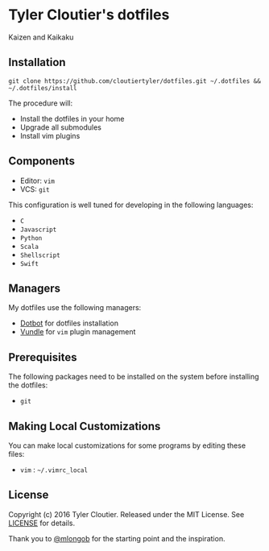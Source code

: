 # Tyler Cloutier's dotfiles
Kaizen and Kaikaku

## Installation
```
git clone https://github.com/cloutiertyler/dotfiles.git ~/.dotfiles && ~/.dotfiles/install
```
The procedure will:
* Install the dotfiles in your home
* Upgrade all submodules
* Install vim plugins

## Components
* Editor: `vim`
* VCS: `git`

This configuration is well tuned for developing in the following languages:
* `C`
* `Javascript`
* `Python`
* `Scala`
* `Shellscript`
* `Swift`

## Managers
My dotfiles use the following managers:
* [Dotbot](https://github.com/anishathalye/dotbot) for dotfiles installation
* [Vundle](https://github.com/gmarik/Vundle.vim) for `vim` plugin management

## Prerequisites
The following packages need to be installed on the system before installing the dotfiles:

* `git`

## Making Local Customizations
You can make local customizations for some programs by editing these files:

* `vim` : `~/.vimrc_local`

## License
Copyright (c) 2016 Tyler Cloutier. Released under the MIT License. See
[LICENSE][license] for details.

[license]: LICENSE

Thank you to [@mlongob](https://github.com/mlongob) for the starting point and the inspiration.
